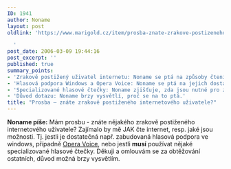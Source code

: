 ```yaml
---
ID: 1941
author: Noname
layout: post
oldlink: 'https://www.marigold.cz/item/prosba-znate-zrakove-postizeneho-internetoveho-uzivatele

  '
post_date: 2006-03-09 19:44:16
post_excerpt: ''
published: true
summary_points:
- 'Zrakově postižený uživatel internetu: Noname se ptá na způsoby čtení webu.'
- 'Hlasová podpora Windows a Opera Voice: Noname se ptá na jejich dostatečnost.'
- 'Specializované hlasové čtečky: Noname zjišťuje, zda jsou nutné pro zrakově postižené.'
- 'Důvod dotazu: Noname brzy vysvětlí, proč se na to ptá.'
title: "Prosba – znáte zrakově postiženého internetového uživatele?"
---
```


<p><strong>Noname píše:</strong> Mám prosbu - znáte nějakého zrakově postiženého internetového uživatele? Zajímalo by mě JAK čte internet, resp. jaké jsou možnosti. Tj. jestli je dostatečná např. zabudovaná hlasová podpora ve windows, případně <a href="http://opera.com/voice/">Opera Voice</a>, nebo jestli <strong>musí</strong> používat nějaké specializované hlasové čtečky. Děkuji a omlouvám se za obtěžování ostatních, důvod možná brzy vysvětlím.</p>